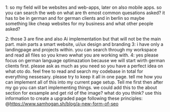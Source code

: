 1: so my field will be websites and web-apps, later on also mobile apps. so you can search the web on what are th emost common quesations asked? it has to be in german and for german clients and in berlin so maybe something like cheap websites for my business and what other people asked?

2: those 3 are fine and also Ai implementation but that will not be the main part. main parts a smart website, ui/ux design and branding 3: i have only a landingpage and projects within. you can search through my workspace and read all files so you knwo wwhat you are working with. 4: yes please focus on german language optimazation because we will start wirth german clients first. please ask as much as you need so you have a perfect idea on what oto do. feel free to read and search my codebase in total for everything nessesary. please try to keep it all in one page. tell me how you can implement all of this into my current page setup. Tell me first then after my go you can start implementing things. we could add this to the about section for exsample and get rid of the image? what do you think? use this information to create a upgraded page following these principles: @https://www.samhogan.sh/blog/a-new-form-of-seo